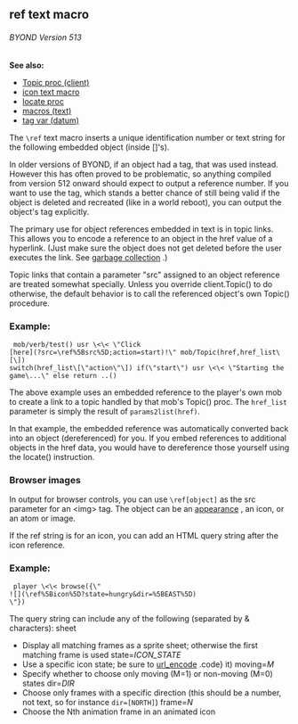 ## ref text macro 
###### BYOND Version 513
**See also:**
+   [Topic proc (client)](/ref/client/proc/Topic.md) 
+   [icon text macro](/ref/DM/text/macros/icon.md) 
+   [locate proc](/ref/proc/locate.md) 
+   [macros (text)](/ref/DM/text/macros.md) 
+   [tag var (datum)](/ref/datum/var/tag.md) 


The `\ref` text macro inserts a unique identification number or
text string for the following embedded object (inside \[\]\'s).


In older versions of BYOND, if an object had a tag, that was
used instead. However this has often proved to be problematic, so
anything compiled from version 512 onward should expect to output a
reference number. If you want to use the tag, which stands a better
chance of still being valid if the object is deleted and recreated (like
in a world reboot), you can output the object\'s tag explicitly.


The primary use for object references embedded in text is in
topic links. This allows you to encode a reference to an object in the
href value of a hyperlink. (Just make sure the object does not get
deleted before the user executes the link. See [garbage
collection](/ref/DM/garbage.md) .) 

Topic links that contain a
parameter \"src\" assigned to an object reference are treated somewhat
specially. Unless you override client.Topic() to do otherwise, the
default behavior is to call the referenced object\'s own Topic()
procedure.
### Example:

```
 mob/verb/test() usr \<\< \"Click
[here](?src=\ref%5Bsrc%5D;action=start)!\" mob/Topic(href,href_list\[\])
switch(href_list\[\"action\"\]) if(\"start\") usr \<\< \"Starting the
game\...\" else return ..() 
```
 

The above example uses
an embedded reference to the player\'s own mob to create a link to a
topic handled by that mob\'s Topic() proc. The `href_list` parameter is
simply the result of `params2list(href)`. 

In that example, the
embedded reference was automatically converted back into an object
(dereferenced) for you. If you embed references to additional objects in
the href data, you would have to dereference those yourself using the
locate() instruction.
### Browser images


In output for browser controls, you can use `\ref[object]` as
the src parameter for an \<img\> tag. The object can be an
[appearance](/ref/atom/var/appearance.md) , an icon, or an atom or image.


If the ref string is for an icon, you can add an HTML query
string after the icon reference.
### Example:

```
 player \<\< browse({\"
![](\ref%5Bicon%5D?state=hungry&dir=%5BEAST%5D)
\"}) 
```
 

The query string can include any of the
following (separated by & characters):
sheet
+   Display all matching frames as a sprite sheet; otherwise the first
    matching frame is used
state=*ICON_STATE*
+   Use a specific icon state; be sure to
    [url_encode](/ref/proc/url_encode.md) .code} it)
moving=*M*
+   Specify whether to choose only moving (M=1) or non-moving (M=0)
    states
dir=*DIR*
+   Choose only frames with a specific direction (this should be a
    number, not text, so for instance `dir=[NORTH]`)
frame=*N*
+   Choose the Nth animation frame in an animated icon